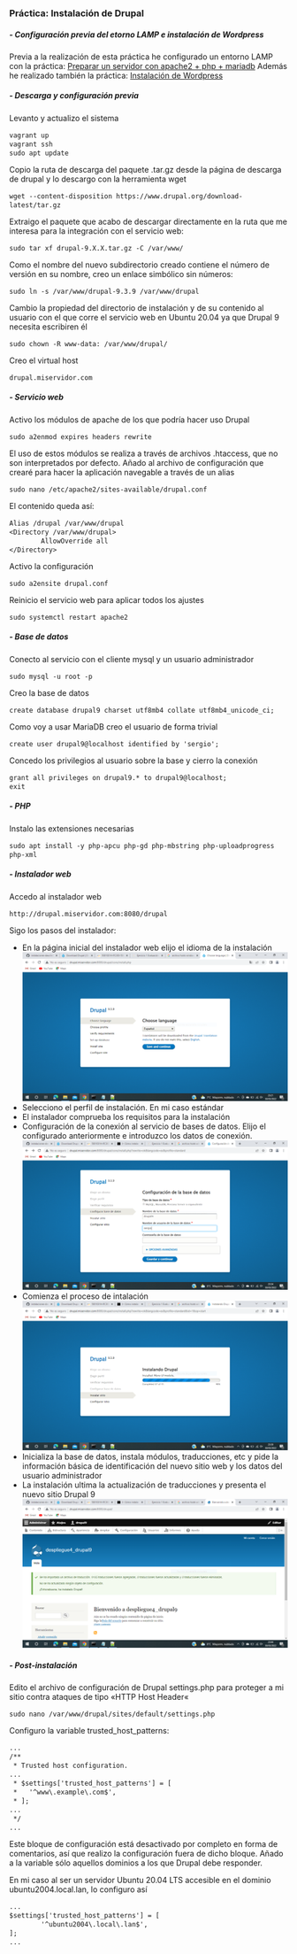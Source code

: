 ### Práctica: Instalación de Drupal
##### - Configuración previa del etorno LAMP e instalación de Wordpress
Previa a la realización de esta práctica he configurado un entorno LAMP con la práctica:
[Preparar un servidor con apache2 + php + mariadb](apa_php_mdb.md)
Además he realizado también la práctica: [Instalación de Wordpress](instalacion_wordpress.md)

##### - Descarga y configuración previa
Levanto y actualizo el sistema
```
vagrant up
vagrant ssh
sudo apt update
```
Copio la ruta de descarga  del paquete .tar.gz desde la página de descarga de drupal y lo descargo con la herramienta wget
```
wget --content-disposition https://www.drupal.org/download-latest/tar.gz
```
Extraigo el paquete que acabo de descargar directamente en la ruta que me interesa para la integración con el servicio web:
```
sudo tar xf drupal-9.X.X.tar.gz -C /var/www/
```
Como el nombre del nuevo subdirectorio creado contiene el número de versión en su nombre, creo un enlace simbólico sin números:
```
sudo ln -s /var/www/drupal-9.3.9 /var/www/drupal
```
Cambio la propiedad del directorio de instalación y de su contenido al usuario con el que corre el servicio web en Ubuntu 20.04 ya que Drupal 9 necesita escribiren él
```
sudo chown -R www-data: /var/www/drupal/
```
Creo el virtual host
```
drupal.miservidor.com
```
##### - Servicio web
Activo los módulos de apache de los que podría hacer uso Drupal
```
sudo a2enmod expires headers rewrite
```
El uso de estos módulos se realiza a través de archivos .htaccess, que no son interpretados por defecto.
Añado al archivo de configuración que crearé para hacer la aplicación navegable a través de un alias
```
sudo nano /etc/apache2/sites-available/drupal.conf
```
El contenido queda así:
```
Alias /drupal /var/www/drupal
<Directory /var/www/drupal>
        AllowOverride all
</Directory>
```
Activo la configuración
```
sudo a2ensite drupal.conf
```
Reinicio el servicio web para aplicar todos los ajustes
```
sudo systemctl restart apache2
```
##### - Base de datos
Conecto al servicio con el cliente mysql y un usuario administrador
```
sudo mysql -u root -p
```
Creo la base de datos
```
create database drupal9 charset utf8mb4 collate utf8mb4_unicode_ci;
```
Como voy a usar MariaDB creo el usuario de forma trivial
```
create user drupal9@localhost identified by 'sergio';
```
Concedo los privilegios al usuario sobre la base y cierro la conexión
```
grant all privileges on drupal9.* to drupal9@localhost;
exit
```
##### - PHP
Instalo las extensiones necesarias
```
sudo apt install -y php-apcu php-gd php-mbstring php-uploadprogress php-xml
```
##### - Instalador web
Accedo al instalador web
```
http://drupal.miservidor.com:8080/drupal
```
Sigo los pasos del instalador:
- En la página inicial del instalador web elijo el idioma de la instalación
![](drupal1.png)
- Selecciono el perfil de instalación. En mi caso estándar
- El instalador comprueba los requisitos para la instalación 
- Configuración de la conexión al servicio de bases de datos. Elijo el configurado anteriormente e introduzco los datos de conexión.
![](drupal2.png)
- Comienza el proceso de intalación
![](drupal3.png)
- Inicializa la base de datos, instala módulos, traducciones, etc y pide la información básica de identificación del nuevo sitio web y los datos del usuario administrador
- La instalación ultima la actualización de traducciones y presenta el nuevo sitio Drupal 9
![](drupal4.png)
##### - Post-instalación
Edito el archivo de configuración de Drupal settings.php para proteger a mi sitio contra ataques de tipo «HTTP Host Header«
```
sudo nano /var/www/drupal/sites/default/settings.php
```
Configuro la variable trusted_host_patterns:
```
...
/**
 * Trusted host configuration.
...
 * $settings['trusted_host_patterns'] = [
 *   '^www\.example\.com$',
 * ];
...
 */
...
```
Este bloque de configuración está desactivado por completo en forma de comentarios, así que realizo la configuración fuera de dicho bloque. Añado a la variable sólo aquellos dominios a los que Drupal debe responder.

En mi caso al ser un servidor Ubuntu 20.04 LTS accesible en el dominio ubuntu2004.local.lan, lo configuro así
```
...
$settings['trusted_host_patterns'] = [
        '^ubuntu2004\.local\.lan$',
];
...
```

